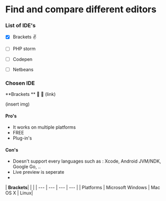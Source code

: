 # Find and compare different editors 

### List of IDE's
- [x] Brackets :v:
- [ ] PHP storm 
- [ ] Codepen
- [ ] Netbeans 


### Chosen IDE 

**Brackets ** :purple_heart: :blue_heart:
(link)


(insert img)


#### Pro's 
* It works on multiple platforms 
* FREE 
* Plug-in's 


#### Con's 
* Doesn't support every languages such as : Xcode, Android JVM/NDK, Google Go, .. 
* Live preview is seperate 
*

| **Brackets**|     |     |
| --- | --- | --- | --- | 
| Platforms |   Microsoft Windows   |  Mac OS X   | Linux|


## 

